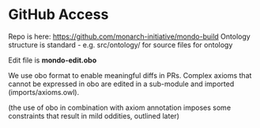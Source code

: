 # GitHub Access
Repo is here: https://github.com/monarch-initiative/mondo-build 
Ontology structure is standard - e.g. src/ontology/ for source files for ontology

Edit file is **mondo-edit.obo**

We use obo format to enable meaningful diffs in PRs. Complex axioms that cannot be expressed in obo are edited in a sub-module and imported (imports/axioms.owl).

(the use of obo in combination with axiom annotation imposes some constraints that result in mild oddities, outlined later)
